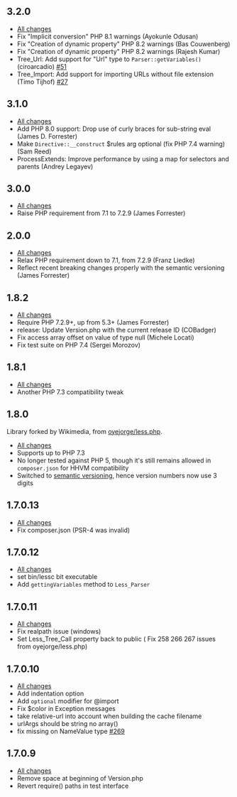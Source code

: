 ## 3.2.0

* [All changes](https://github.com/wikimedia/less.php/compare/v3.1.0...v3.2.0)
* Fix "Implicit conversion" PHP 8.1 warnings (Ayokunle Odusan)
* Fix "Creation of dynamic property" PHP 8.2 warnings (Bas Couwenberg)
* Fix "Creation of dynamic property" PHP 8.2 warnings (Rajesh Kumar)
* Tree_Url: Add support for "Url" type to `Parser::getVariables()` (ciroarcadio) [#51](https://github.com/wikimedia/less.php/pull/51)
* Tree_Import: Add support for importing URLs without file extension (Timo Tijhof) [#27](https://github.com/wikimedia/less.php/issues/27)

## 3.1.0

* [All changes](https://github.com/wikimedia/less.php/compare/v3.0.0...v3.1.0)
* Add PHP 8.0 support: Drop use of curly braces for sub-string eval (James D. Forrester)
* Make `Directive::__construct` $rules arg optional (fix PHP 7.4 warning) (Sam Reed)
* ProcessExtends: Improve performance by using a map for selectors and parents (Andrey Legayev)

## 3.0.0

* [All changes](https://github.com/wikimedia/less.php/compare/v2.0.0...v3.0.0)
* Raise PHP requirement from 7.1 to 7.2.9 (James Forrester)

## 2.0.0

* [All changes](https://github.com/wikimedia/less.php/compare/v1.8.2...v2.0.0)
* Relax PHP requirement down to 7.1, from 7.2.9 (Franz Liedke)
* Reflect recent breaking changes properly with the semantic versioning (James Forrester)

## 1.8.2

* [All changes](https://github.com/wikimedia/less.php/compare/v1.8.1...v1.8.2)
* Require PHP 7.2.9+, up from 5.3+ (James Forrester)
* release: Update Version.php with the current release ID (COBadger)
* Fix access array offset on value of type null (Michele Locati)
* Fix test suite on PHP 7.4 (Sergei Morozov)

## 1.8.1

* [All changes](https://github.com/wikimedia/less.php/compare/v1.8.0...v1.8.1)
* Another PHP 7.3 compatibility tweak

## 1.8.0

Library forked by Wikimedia, from [oyejorge/less.php](https://github.com/oyejorge/less.php).

* [All changes](https://github.com/wikimedia/less.php/compare/v1.7.0.13...v1.8.0)
* Supports up to PHP 7.3
* No longer tested against PHP 5, though it's still remains allowed in `composer.json` for HHVM compatibility
* Switched to [semantic versioning](https://semver.org/), hence version numbers now use 3 digits

## 1.7.0.13

* [All changes](https://github.com/wikimedia/less.php/compare/v1.7.0.12...v1.7.0.13)
* Fix composer.json (PSR-4 was invalid)

## 1.7.0.12

* [All changes](https://github.com/wikimedia/less.php/compare/v1.7.0.11...v1.7.0.12)
* set bin/lessc bit executable
* Add `gettingVariables` method to `Less_Parser`

## 1.7.0.11

* [All changes](https://github.com/wikimedia/less.php/compare/v1.7.0.10...v1.7.0.11)
* Fix realpath issue (windows)
* Set Less_Tree_Call property back to public ( Fix 258 266 267 issues from oyejorge/less.php)

## 1.7.0.10

* [All changes](https://github.com/wikimedia/less.php/compare/v1.7.0.9...v1.7.10)
* Add indentation option
* Add `optional` modifier for @import
* Fix $color in Exception messages
* take relative-url into account when building the cache filename
* urlArgs should be string no array()
* fix missing on NameValue type [#269](https://github.com/oyejorge/less.php/issues/269)

## 1.7.0.9

* [All changes](https://github.com/wikimedia/less.php/compare/v1.7.0.8...v1.7.0.9)
* Remove space at beginning of Version.php
* Revert require() paths in test interface
